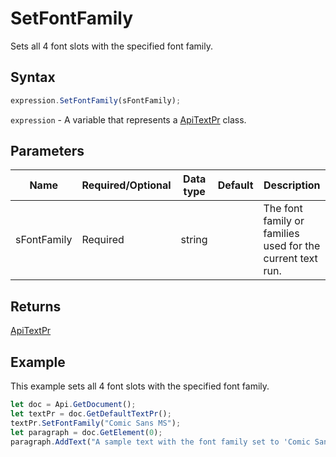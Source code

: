 # SetFontFamily

Sets all 4 font slots with the specified font family.

## Syntax

```javascript
expression.SetFontFamily(sFontFamily);
```

`expression` - A variable that represents a [ApiTextPr](../ApiTextPr.md) class.

## Parameters

| **Name** | **Required/Optional** | **Data type** | **Default** | **Description** |
| ------------- | ------------- | ------------- | ------------- | ------------- |
| sFontFamily | Required | string |  | The font family or families used for the current text run. |

## Returns

[ApiTextPr](../../ApiTextPr/ApiTextPr.md)

## Example

This example sets all 4 font slots with the specified font family.

```javascript
let doc = Api.GetDocument();
let textPr = doc.GetDefaultTextPr();
textPr.SetFontFamily("Comic Sans MS");
let paragraph = doc.GetElement(0);
paragraph.AddText("A sample text with the font family set to 'Comic Sans MS' using the text properties.");
```
